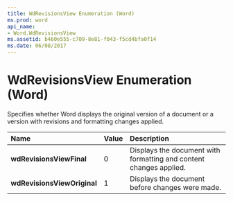 ```yaml
---
title: WdRevisionsView Enumeration (Word)
ms.prod: word
api_name:
- Word.WdRevisionsView
ms.assetid: b460e555-c709-8e81-f043-f5cd4bfa0f14
ms.date: 06/08/2017
---
```



# WdRevisionsView Enumeration (Word)

Specifies whether Word displays the original version of a document or a version with revisions and formatting changes applied.



|**Name**|**Value**|**Description**|
|:-----|:-----|:-----|
| **wdRevisionsViewFinal**|0|Displays the document with formatting and content changes applied.|
| **wdRevisionsViewOriginal**|1|Displays the document before changes were made.|

